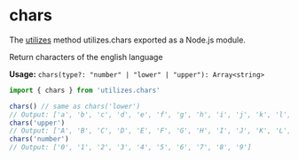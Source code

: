 # chars

The [utilizes](https://www.npmjs.com/package/utilizes) method utilizes.chars exported as a Node.js module.


Return characters of the english language

**Usage:** `chars(type?: "number" | "lower" | "upper"): Array<string>`

```typescript
import { chars } from 'utilizes.chars'

chars() // same as chars('lower')
// Output: ['a', 'b', 'c', 'd', 'e', 'f', 'g', 'h', 'i', 'j', 'k', 'l', 'm', 'n', 'o', 'p', 'q', 'r', 's', 't', 'u', 'v', 'w', 'x', 'y', 'z']
chars('upper')
// Output: ['A', 'B', 'C', 'D', 'E', 'F', 'G', 'H', 'I', 'J', 'K', 'L', 'M', 'N', 'O', 'P', 'Q', 'R', 'S', 'T', 'U', 'V', 'W', 'X', 'Y', 'Z']
chars('number')
// Output: ['0', '1', '2', '3', '4', '5', '6', '7', '8', '9']
```

